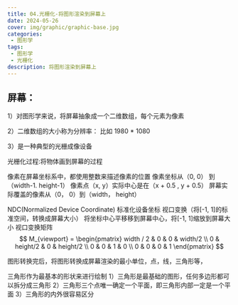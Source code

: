 ```yaml
---
title: 04.光栅化-将图形渲染到屏幕上
date: 2024-05-26
cover: img/graphic/graphic-base.jpg
categories:
 - 图形学
tags:
 - 图形学
 - 光栅化
description: 将图形渲染到屏幕上
---
```


## 屏幕：
1）对图形学来说，将屏幕抽象成一个二维数组，每个元素为像素

2）二维数组的大小称为分辨率： 比如 1980 * 1080

3）是一种典型的光栅成像设备

光栅化过程:将物体画到屏幕的过程

像素在屏幕坐标系中，都使用整数来描述像素的位置
像素坐标从（0, 0） 到（width-1. height-1）
像素点（x, y）实际中心是在（x + 0.5 , y + 0.5）
屏幕实际覆盖的像素从（0， 0）到（width， height）

NDC(Normalized Device Coordinate) 标准化设备坐标
视口变换（将[-1, 1]的标准空间，转换成屏幕大小）
将坐标中心平移移到屏幕中心，将[-1, 1]缩放到屏幕大小
视口变换矩阵
$$
M_{viewport} = 
\begin{pmatrix}
width / 2 & 0 & 0 & width/2 \\
0 & height/2 & 0 & height/2 \\
0 & 0 & 1 & 0 \\
0 & 0 & 0 & 1
\end{pmatrix}
$$

图形转换完后，将图形转换成屏幕渲染的最小单位，点，线，三角形等，

三角形作为最基本的形状来进行绘制
1）三角形是最基础的图形，任何多边形都可以拆分成三角形
2）三角形三个点唯一确定一个平面，即三角形内部一定是一个平面
3）三角形的内外很容易区分
